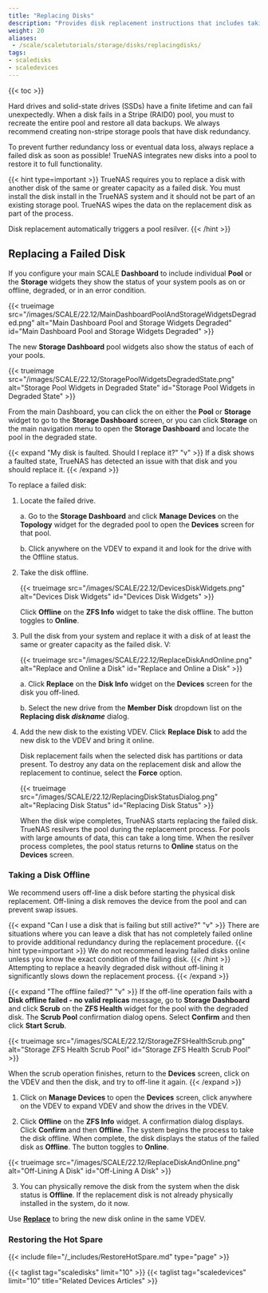 ```yaml
---
title: "Replacing Disks"
description: "Provides disk replacement instructions that includes taking a failed disk offline and replacing a disk in an existing VDEV. It automatically triggers a pool resilver during the replacement process."
weight: 20
aliases:
 - /scale/scaletutorials/storage/disks/replacingdisks/
tags:
- scaledisks
- scaledevices
---
```


{{< toc >}}


Hard drives and solid-state drives (SSDs) have a finite lifetime and can fail unexpectedly.
When a disk fails in a Stripe (RAID0) pool, you must to recreate the entire pool and restore all data backups.
We always recommend creating non-stripe storage pools that have disk redundancy.

To prevent further redundancy loss or eventual data loss, always replace a failed disk as soon as possible!
TrueNAS integrates new disks into a pool to restore it to full functionality.

{{< hint type=important >}}
TrueNAS requires you to replace a disk with another disk of the same or greater capacity as a failed disk.
You must install the disk install in the TrueNAS system and it should not be part of an existing storage pool.
TrueNAS wipes the data on the replacement disk as part of the process.

Disk replacement automatically triggers a pool resilver.
{{< /hint >}}

## Replacing a Failed Disk

If you configure your main SCALE **Dashboard** to include individual **Pool** or the **Storage** widgets they show the status of your system pools as on or offline, degraded, or in an error condition. 

{{< trueimage src="/images/SCALE/22.12/MainDashboardPoolAndStorageWidgetsDegraded.png" alt="Main Dashboard Pool and Storage Widgets Degraded" id="Main Dashboard Pool and Storage Widgets Degraded" >}}

The new **Storage Dashboard** pool widgets also show the status of each of your pools. 

{{< trueimage src="/images/SCALE/22.12/StoragePoolWidgetsDegradedState.png" alt="Storage Pool Widgets in Degraded State" id="Storage Pool Widgets in Degraded State" >}}

From the main Dashboard, you can click the <i class="fa fa-database" aria-hidden="true" title="Pool Status"></i> on either the **Pool** or **Storage** widget to go to the **Storage Dashboard** screen, or you can click **Storage** on the main navigation menu to open the **Storage Dashboard** and locate the pool in the degraded state.

{{< expand "My disk is faulted. Should I replace it?" "v" >}}
If a disk shows a faulted state, TrueNAS has detected an issue with that disk and you should replace it.
{{< /expand >}}

To replace a failed disk:

1. Locate the failed drive.

   a. Go to the **Storage Dashboard** and click **Manage Devices** on the **Topology** widget for the degraded pool to open the **Devices** screen for that pool.
   
   b. Click anywhere on the VDEV to expand it and look for the drive with the Offline status.

2. Take the disk offline. 
   
   {{< trueimage src="/images/SCALE/22.12/DevicesDiskWidgets.png" alt="Devices Disk Widgets" id="Devices Disk Widgets" >}}

   Click **Offline** on the **ZFS Info** widget to take the disk offline. The button toggles to **Online**.

3. Pull the disk from your system and replace it with a disk of at least the same or greater capacity as the failed disk. V:
   
   {{< trueimage src="/images/SCALE/22.12/ReplaceDiskAndOnline.png" alt="Replace and Online a Disk" id="Replace and Online a Disk" >}}
   
   a. Click **Replace** on the **Disk Info** widget on the **Devices** screen for the disk you off-lined.

   b. Select the new drive from the **Member Disk** dropdown list on the **Replacing disk *diskname*** dialog.

4. Add the new disk to the existing VDEV. Click **Replace Disk** to add the new disk to the VDEV and bring it online.

   Disk replacement fails when the selected disk has partitions or data present.
   To destroy any data on the replacement disk and allow the replacement to continue, select the **Force** option.

   {{< trueimage src="/images/SCALE/22.12/ReplacingDiskStatusDialog.png" alt="Replacing Disk Status" id="Replacing Disk Status" >}}

   When the disk wipe completes, TrueNAS starts replacing the failed disk. 
   TrueNAS resilvers the pool during the replacement process. 
   For pools with large amounts of data, this can take a long time. 
   When the resilver process completes, the pool status returns to **Online** status on the **Devices** screen.

### Taking a Disk Offline 

We recommend users off-line a disk before starting the physical disk replacement. 
Off-lining a disk removes the device from the pool and can prevent swap issues.

{{< expand "Can I use a disk that is failing but still active?" "v" >}}
There are situations where  you can leave a disk that has not completely failed online to provide additional redundancy during the replacement procedure.
{{< hint type=important >}}
We do not recommend leaving failed disks online unless you know the exact condition of the failing disk.
{{< /hint >}}
Attempting to replace a heavily degraded disk without off-lining it significantly slows down the replacement process.
{{< /expand >}}

{{< expand "The offline failed?" "v" >}}
If the off-line operation fails with a **Disk offline failed - no valid replicas** message, go to **Storage Dashboard** and click **Scrub** on the **ZFS Health** widget for the pool with the degraded disk. The **Scrub Pool** confirmation dialog opens. Select **Confirm** and then click **Start Scrub**.

{{< trueimage src="/images/SCALE/22.12/StorageZFSHealthScrub.png" alt="Storage ZFS Health Scrub Pool" id="Storage ZFS Health Scrub Pool" >}}

When the scrub operation finishes, return to the **Devices** screen, click on the VDEV and then the disk, and try to off-line it again.
{{< /expand >}}

1. Click on **Manage Devices** to open the **Devices** screen, click anywhere on the VDEV to expand VDEV and show the drives in the VDEV. 

2. Click **Offline** on the **ZFS Info** widget. A confirmation dialog displays. Click **Confirm** and then **Offline**. 
   The system begins the process to take the disk offline. When complete, the disk displays the status of the failed disk as **Offline**. 
   The button toggles to **Online**.

{{< trueimage src="/images/SCALE/22.12/ReplaceDiskAndOnline.png" alt="Off-Lining A Disk" id="Off-Lining A Disk" >}}

3. You can physically remove the disk from the system when the disk status is **Offline**. 
   If the replacement disk is not already physically installed in the system, do it now.

Use **[Replace](#replacing-a-failed-disk)** to bring the new disk online in the same VDEV.

### Restoring the Hot Spare

{{< include file="/_includes/RestoreHotSpare.md" type="page" >}}
   
{{< taglist tag="scaledisks" limit="10" >}}
{{< taglist tag="scaledevices" limit="10" title="Related Devices Articles" >}}